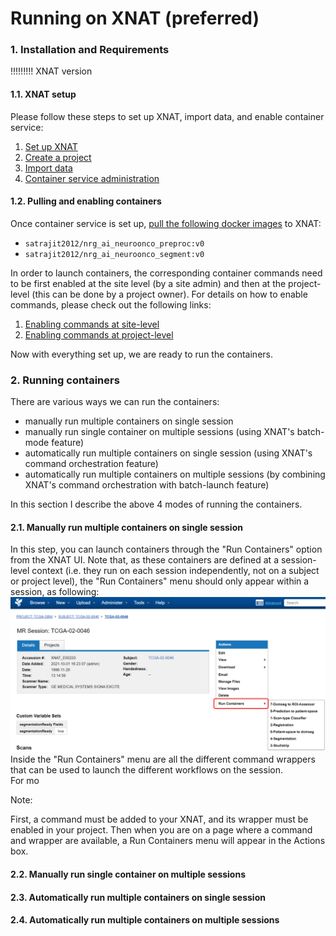 # Running on XNAT (preferred)
### 1. Installation and Requirements
!!!!!!!!! XNAT version
#### 1.1. XNAT setup
Please follow these steps to set up XNAT, import data, and enable container service:
1. [Set up XNAT](https://wiki.xnat.org/documentation/getting-started-with-xnat/xnat-installation-guide)
2. [Create a project](https://wiki.xnat.org/documentation/how-to-use-xnat/creating-and-managing-projects)
3. [Import data](https://wiki.xnat.org/documentation/how-to-use-xnat/image-session-upload-methods-in-xnat)
4. [Container service administration](https://wiki.xnat.org/container-service/container-service-administration-122978855.html)
#### 1.2. Pulling and enabling containers
Once container service is set up, [pull the following docker images](https://wiki.xnat.org/container-service/pulling-a-container-image-126156950.html) to XNAT:
* `satrajit2012/nrg_ai_neuroonco_preproc:v0`
* `satrajit2012/nrg_ai_neuroonco_segment:v0`
 
In order to launch containers, the corresponding container commands need to be first enabled at the site level (by a site admin) and then at the project-level (this can be done by a project owner). For details on how to enable commands, please check out the following links:
1. [Enabling commands at site-level](https://wiki.xnat.org/container-service/enabling-commands-and-setting-site-wide-defaults-126156956.html)
2. [Enabling commands at project-level](https://wiki.xnat.org/container-service/enable-a-command-in-your-project-122978909.html)

Now with everything set up, we are ready to run the containers.
### 2. Running containers
There are various ways we can run the containers:
* manually run multiple containers on single session
* manually run single container on multiple sessions (using XNAT's batch-mode feature)
* automatically run multiple containers on single session (using XNAT's command orchestration feature)
* automatically run multiple containers on multiple sessions (by combining XNAT's command orchestration with batch-launch feature)

In this section I describe the above 4 modes of running the containers.
#### 2.1. Manually run multiple containers on single session
In this step, you can launch containers through the "Run Containers" option from the XNAT UI. Note that, as these containers are defined at a session-level context (i.e. they run on each session independently, not on a subject or project level), the "Run Containers" menu should only appear within a session, as following:
![](figures/launch_session_level.png)
Inside the "Run Containers" menu are all the different command wrappers that can be used to launch the different workflows on the session. <br />
For mo


Note:

First, a command must be added to your XNAT, and its wrapper must be enabled in your project. Then when you are on a page where a command and wrapper are available, a Run Containers menu will appear in the Actions box.
#### 2.2. Manually run single container on multiple sessions
#### 2.3. Automatically run multiple containers on single session
#### 2.4. Automatically run multiple containers on multiple sessions





